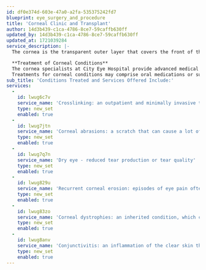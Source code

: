 ```yaml
---
id: df0e374d-603e-47a0-a2fa-535375242fd7
blueprint: eye_surgery_and_procedure
title: 'Corneal Clinic and Transplant'
author: 14d3b439-c1ca-4786-8ce7-59caffb630ff
updated_by: 14d3b439-c1ca-4786-8ce7-59caffb630ff
updated_at: 1721039284
service_description: |-
  The cornea is the transparent outer layer that covers the front of the eye, which together with the sclera (the thick, white part of your eye) and the conjunctiva (thin tissue that covers the sclera) protects your eye from damage. The eyelids function to protect these surface structures of your eye and to keep them moist each time you blink.

  **Treatment of Corneal Conditions**
  The cornea specialists at City Eye Hospital provide advanced medical and surgical treatment for all conditions and disorders of the cornea.
  Treatments for corneal conditions may comprise oral medications or surgical intervention. We also provide **corneal transplants** when it is required to improve your vision.
sub_title: 'Conditions Treated and Services Offered Include:'
services:
  -
    id: lwug6c7v
    service_name: 'Crosslinking: an outpatient and minimally invasive treatment that strengthens the cornea'
    type: new_set
    enabled: true
  -
    id: lwug7jtn
    service_name: 'Corneal abrasions: a scratch that can cause a lot of pain, redness, light sensitivity, tearing, and lid swelling'
    type: new_set
    enabled: true
  -
    id: lwug7q7n
    service_name: 'Dry eye - reduced tear production or tear quality'
    type: new_set
    enabled: true
  -
    id: lwug829u
    service_name: 'Recurrent corneal erosion: episodes of eye pain often in the middle of the night or upon waking up'
    type: new_set
    enabled: true
  -
    id: lwug83zo
    service_name: 'Corneal dystrophies: an inherited condition, which can occur early in life or much later'
    type: new_set
    enabled: true
  -
    id: lwug8anv
    service_name: 'Conjunctivitis: an inflammation of the clear skin that covers the white part of the eye and the inside surface of the eyelids'
    type: new_set
    enabled: true
---
```

